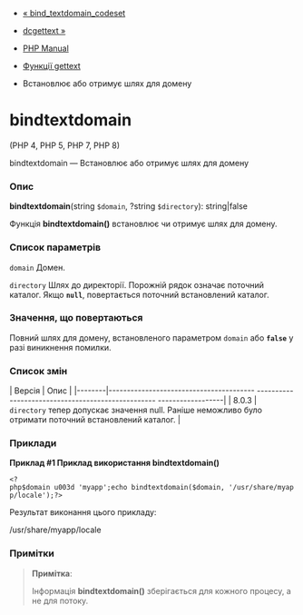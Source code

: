 - [« bind_textdomain_codeset](function.bind-textdomain-codeset.md)
- [dcgettext »](function.dcgettext.md)

- [PHP Manual](index.md)
- [Функції gettext](ref.gettext.md)
- Встановлює або отримує шлях для домену

# bindtextdomain

(PHP 4, PHP 5, PHP 7, PHP 8)

bindtextdomain — Встановлює або отримує шлях для домену

### Опис

**bindtextdomain**(string `$domain`, ?string `$directory`):
string\|false

Функція **bindtextdomain()** встановлює чи отримує шлях для домену.

### Список параметрів

`domain`
Домен.

`directory`
Шлях до директорії. Порожній рядок означає поточний каталог. Якщо
**`null`**, повертається поточний встановлений каталог.

### Значення, що повертаються

Повний шлях для домену, встановленого параметром `domain` або
**`false`** у разі виникнення помилки.

### Список змін

| Версія | Опис |
|--------|---------------------------------------- -------------------------------------------------- ------------------|
| 8.0.3 | `directory` тепер допускає значення null. Раніше неможливо було отримати поточний встановлений каталог. |

### Приклади

**Приклад #1 Приклад використання **bindtextdomain()****

` <?php$domain u003d 'myapp';echo bindtextdomain($domain, '/usr/share/myapp/locale');?> `

Результат виконання цього прикладу:

/usr/share/myapp/locale

### Примітки

> **Примітка**:
>
> Інформація **bindtextdomain()** зберігається для кожного процесу, а не
> для потоку.
